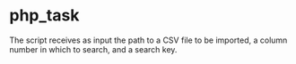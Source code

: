 # php_task
The script receives as input the path to a CSV file to be imported, a column number in which to search, and a search key.
